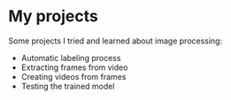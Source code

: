 # My projects

Some projects I tried and learned about image processing:

- Automatic labeling process
- Extracting frames from video
- Creating videos from frames
- Testing the trained model
